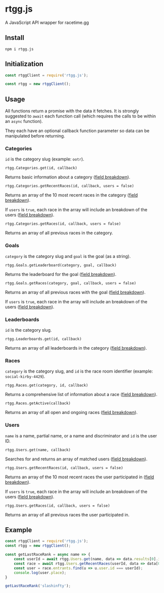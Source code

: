 # rtgg.js
A JavaScript API wrapper for racetime.gg

## Install
`npm i rtgg.js`

## Initialization
```js
const rtggClient = require('rtgg.js');

const rtgg = new rtggClient();
```

## Usage
All functions return a promise with the data it fetches. It is strongly suggested to `await` each function call (which requires the calls to be within an `async` function).

They each have an optional callback function parameter so data can be manipulated before returning.

### Categories
`id` is the category slug (example: `ootr`).

`rtgg.Categories.get(id, callback)`

Returns basic information about a category ([field breakdown](https://github.com/racetimeGG/racetime-app/wiki/Public-API-endpoints#field-breakdown-2)).

`rtgg.Categories.getRecentRaces(id, callback, users = false)`

Returns an array of the 10 most recent races in the category ([field breakdown](https://github.com/racetimeGG/racetime-app/wiki/Public-API-endpoints#field-breakdown-1)).

If `users` is `true`, each race in the array will include an breakdown of the users ([field breakdown](https://github.com/racetimeGG/racetime-app/wiki/Public-API-endpoints#field-breakdown-entrant)).

`rtgg.Categories.getRaces(id, callback, users = false)`

Returns an array of all previous races in the category.

### Goals
`category` is the category slug and `goal` is the goal (as a string).

`rtgg.Goals.getLeaderboard(category, goal, callback)`

Returns the leaderboard for the goal ([field breakdown](https://github.com/racetimeGG/racetime-app/wiki/Public-API-endpoints#field-breakdown-3)).

`rtgg.Goals.getRaces(category, goal, callback, users = false)`

Returns an array of all previous races with the goal ([field breakdown](https://github.com/racetimeGG/racetime-app/wiki/Public-API-endpoints#field-breakdown-1)).

If `users` is `true`, each race in the array will include an breakdown of the users ([field breakdown](https://github.com/racetimeGG/racetime-app/wiki/Public-API-endpoints#field-breakdown-entrant)).

### Leaderboards
`id` is the category slug.

`rtgg.Leaderboards.get(id, callback)`

Returns an array of all leaderboards in the category ([field breakdown](https://github.com/racetimeGG/racetime-app/wiki/Public-API-endpoints#field-breakdown-3)).

### Races
`category` is the category slug, and `id` is the race room identifier (example: `social-kirby-4429`).

`rtgg.Races.get(category, id, callback)`

Returns a comprehensive list of information about a race ([field breakdown](https://github.com/racetimeGG/racetime-app/wiki/Public-API-endpoints#field-breakdown-4)).

`rtgg.Races.getActive(callback)`

Returns an array of all open and ongoing races ([field breakdown](https://github.com/racetimeGG/racetime-app/wiki/Public-API-endpoints#field-breakdown-1)).

### Users
`name` is a name, partial name, or a name and discriminator and `id` is the user ID.

`rtgg.Users.get(name, callback)`

Searches for and returns an array of matched users ([field breakdown](https://github.com/racetimeGG/racetime-app/wiki/Public-API-endpoints#user-data)).

`rtgg.Users.getRecentRaces(id, callback, users = false)`

Returns an array of the 10 most recent races the user participated in ([field breakdown](https://github.com/racetimeGG/racetime-app/wiki/Public-API-endpoints#field-breakdown-1)).

If `users` is `true`, each race in the array will include an breakdown of the users ([field breakdown](https://github.com/racetimeGG/racetime-app/wiki/Public-API-endpoints#field-breakdown-entrant)).

`rtgg.Users.getRaces(id, callback, users = false)`

Returns an array of all previous races the user participated in.

## Example
```js
const rtggClient = require('rtgg.js');
const rtgg = new rtggClient();

const getLastRaceRank = async name => {
    const userId = await rtgg.Users.get(name, data => data.results[0].id);
    const race = await rtgg.Users.getRecentRaces(userId, data => data[0], true);
    const user = race.entrants.find(u => u.user.id === userId);
    console.log(user.place);
}

getLastRaceRank('slashinfty');
```